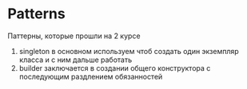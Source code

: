 # Patterns
Паттерны, которые прошли на 2 курсе
1. singleton в основном используем чтоб создать один экземпляр класса и с ним дальше работать
2. builder заключается в создании общего конструктора с последующим раздлением обязанностей
